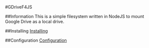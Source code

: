 #GDriveF4JS

##Information
This is a simple filesystem written in NodeJS to mount Google Drive as a local drive.

##Installing
[Installing](https://github.com/thejinx0r/node-gdrive-fuse/wiki/Installation)

##Configuration
[Configuration](https://github.com/thejinx0r/node-gdrive-fuse/wiki/Configuration)
